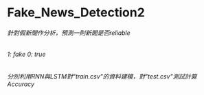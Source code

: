 # Fake_News_Detection2
###### 針對假新聞作分析，預測一則新聞是否reliable
###### 1: fake  0: true
###### 分別利用RNN與LSTM對"train.csv"的資料建模，對"test.csv"測試計算Accuracy
